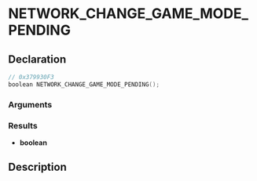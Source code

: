 # NETWORK_CHANGE_GAME_MODE_PENDING

## Declaration
```cpp
// 0x379930F3
boolean NETWORK_CHANGE_GAME_MODE_PENDING();
```

### Arguments

### Results
- **boolean**

## Description
